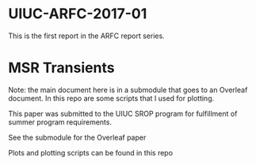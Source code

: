 # UIUC-ARFC-2017-01

This is the first report in the ARFC report series. 

# MSR Transients

Note: the main document here is in a submodule that goes to an Overleaf document. 
In this repo are some scripts that I used for plotting.

This paper was submitted to the UIUC SROP program for fulfillment of summer program requirements.

See the submodule for the Overleaf paper

Plots and plotting scripts can be found in this repo
